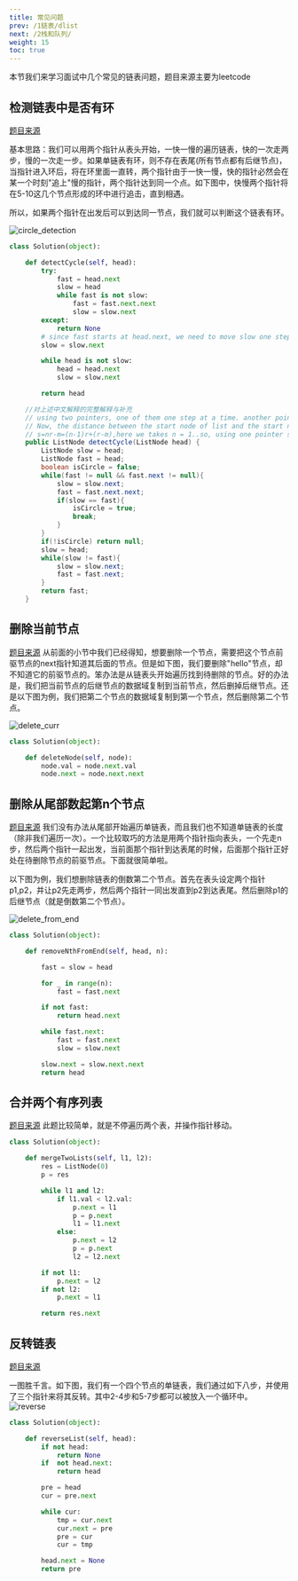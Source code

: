 ```yaml
---
title: 常见问题
prev: /1链表/dlist
next: /2栈和队列/
weight: 15
toc: true
---
```


本节我们来学习面试中几个常见的链表问题，题目来源主要为leetcode

## 检测链表中是否有环
[题目来源](https://leetcode.com/problems/linked-list-cycle-ii/)

基本思路：我们可以用两个指针从表头开始，一快一慢的遍历链表，快的一次走两步，慢的一次走一步。如果单链表有环，则不存在表尾(所有节点都有后继节点)，当指针进入环后，将在环里面一直转，两个指针由于一快一慢，快的指针必然会在某一个时刻"追上"慢的指针，两个指针达到同一个点。如下图中，快慢两个指针将在5-10这几个节点形成的环中进行追击，直到相遇。

所以，如果两个指针在出发后可以到达同一节点，我们就可以判断这个链表有环。

![circle_detection](/img/ch1/circle.png)

```python
class Solution(object):

    def detectCycle(self, head):
        try:
            fast = head.next
            slow = head
            while fast is not slow:
                fast = fast.next.next
                slow = slow.next
        except:
            return None
        # since fast starts at head.next, we need to move slow one step forward
        slow = slow.next

        while head is not slow:
            head = head.next
            slow = slow.next

        return head
```
```java
    //对上述中文解释的完整解释与补充
    // using two pointers, one of them one step at a time. another pointer each take two steps. Suppose the first meet at step k,the length of the Cycle is r. so..2k-k=nr,k=nr
    // Now, the distance between the start node of list and the start node of cycle is s. the distance between the start of list and the first meeting node is k(the pointer which wake one step at a time waked k steps).the distance between the start node of cycle and the first meeting node is m, so...s=k-m,
    // s=nr-m=(n-1)r+(r-m),here we takes n = 1..so, using one pointer start from the start node of list, another pointer start from the first meeting node, all of them wake one step at a time, the first time they meeting each other is the start of the cycle.
    public ListNode detectCycle(ListNode head) {
        ListNode slow = head;
        ListNode fast = head;
        boolean isCircle = false;
        while(fast != null && fast.next != null){
            slow = slow.next;
            fast = fast.next.next;
            if(slow == fast){
                isCircle = true;
                break;
            }
        }
        if(!isCircle) return null;
        slow = head;
        while(slow != fast){
            slow = slow.next;
            fast = fast.next;
        }
        return fast;
    }
```

## 删除当前节点
[题目来源](https://leetcode.com/problems/delete-node-in-a-linked-list/)
从前面的小节中我们已经得知，想要删除一个节点，需要把这个节点前驱节点的next指针知道其后面的节点。但是如下图，我们要删除"hello"节点，却不知道它的前驱节点的。笨办法是从链表头开始遍历找到待删除的节点。好的办法是，我们把当前节点的后继节点的数据域复制到当前节点，然后删掉后继节点。还是以下图为例，我们把第二个节点的数据域复制到第一个节点，然后删除第二个节点。

![delete_curr](/img/ch1/delete_curr.png)

```python
class Solution(object):

    def deleteNode(self, node):
        node.val = node.next.val
        node.next = node.next.next
```

## 删除从尾部数起第n个节点
[题目来源](https://leetcode.com/problems/remove-nth-node-from-end-of-list/)
我们没有办法从尾部开始遍历单链表，而且我们也不知道单链表的长度（除非我们遍历一次）。一个比较取巧的方法是用两个指针指向表头，一个先走n步，然后两个指针一起出发，当前面那个指针到达表尾的时候，后面那个指针正好处在待删除节点的前驱节点。下面就很简单啦。

以下图为例，我们想删除链表的倒数第二个节点。首先在表头设定两个指针p1,p2，并让p2先走两步，然后两个指针一同出发直到p2到达表尾。然后删除p1的后继节点（就是倒数第二个节点）。

![delete_from_end](/img/ch1/delete_from_end.png)

```python
class Solution(object):

    def removeNthFromEnd(self, head, n):

        fast = slow = head

        for _ in range(n):
            fast = fast.next

        if not fast:
            return head.next

        while fast.next:
            fast = fast.next
            slow = slow.next

        slow.next = slow.next.next
        return head
```

## 合并两个有序列表
[题目来源](https://leetcode.com/problems/merge-two-sorted-lists/) 此题比较简单，就是不停遍历两个表，并操作指针移动。
```python
class Solution(object):

    def mergeTwoLists(self, l1, l2):
        res = ListNode(0)
        p = res

        while l1 and l2:
            if l1.val < l2.val:
                p.next = l1
                p = p.next
                l1 = l1.next
            else:
                p.next = l2
                p = p.next
                l2 = l2.next

        if not l1:
            p.next = l2
        if not l2:
            p.next = l1

        return res.next
```

## 反转链表
[题目来源](https://leetcode.com/problems/reverse-linked-list/)

一图胜千言。如下图，我们有一个四个节点的单链表，我们通过如下八步，并使用了三个指针来将其反转。其中2-4步和5-7步都可以被放入一个循环中。
![reverse](/img/ch1/reverse.png)
```python
class Solution(object):

    def reverseList(self, head):
        if not head:
            return None
        if  not head.next:
            return head

        pre = head
        cur = pre.next

        while cur:
            tmp = cur.next
            cur.next = pre
            pre = cur
            cur = tmp

        head.next = None
        return pre
```
